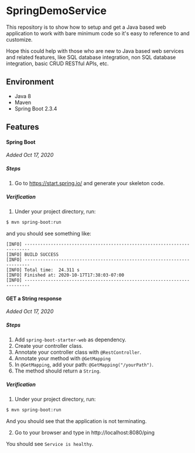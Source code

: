 # SpringDemoService

This repository is to show how to setup and get a Java based web application to work with bare minimum code so it's easy to reference to and customize.

Hope this could help with those who are new to Java based web services and related features, like SQL database integration, non SQL database integration, basic CRUD RESTful APIs, etc. 

## Environment

* Java 8
* Maven
* Spring Boot 2.3.4

## Features

#### Spring Boot 

*Added Oct 17, 2020*

##### Steps

1. Go to https://start.spring.io/ and generate your skeleton code.

##### Verification

1. Under your project directory, run:

```bash
$ mvn spring-boot:run
```

and you should see something like:

```
[INFO] ------------------------------------------------------------------------
[INFO] BUILD SUCCESS
[INFO] ------------------------------------------------------------------------
[INFO] Total time:  24.311 s
[INFO] Finished at: 2020-10-17T17:38:03-07:00
[INFO] ------------------------------------------------------------------------
```

#### GET a String response

*Added Oct 17, 2020*

##### Steps

1. Add `spring-boot-starter-web` as dependency.
2. Create your controller class.
3. Annotate your controller class with `@RestController`.
4. Annotate your method with `@GetMapping`
5. In `@GetMapping`, add your path: `@GetMapping("/yourPath")`.
6. The method should return a `String`.

##### Verification

1. Under your project directory, run:

```bash
$ mvn spring-boot:run
```

And you should see that the application is not terminating. 

2. Go to your browser and type in http://localhost:8080/ping

You should see `Service is healthy`.